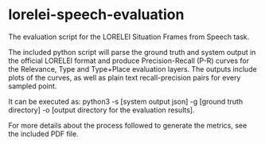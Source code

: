 # lorelei-speech-evaluation
The evaluation script for the LORELEI Situation Frames from Speech task.

The included python script will parse the ground truth and system output in the official LORELEI format and produce Precision-Recall (P-R) curves for the Relevance, Type and Type+Place evaluation layers.
The outputs include plots of the curves, as well as plain text recall-precision pairs for every sampled point.

It can be executed as: python3 -s [system output json] -g [ground truth directory] -o [output directory for the evaluation results].

For more details about the process followed to generate the metrics, see the included PDF file.

